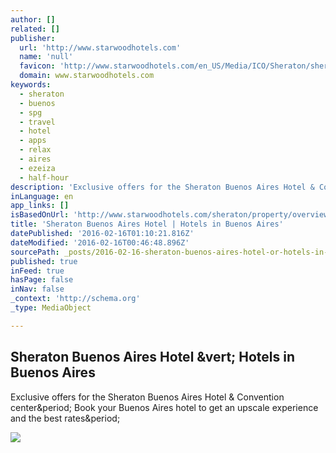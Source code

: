 ```yaml
---
author: []
related: []
publisher:
  url: 'http://www.starwoodhotels.com'
  name: 'null'
  favicon: 'http://www.starwoodhotels.com/en_US/Media/ICO/Sheraton/sheraton.ico'
  domain: www.starwoodhotels.com
keywords:
  - sheraton
  - buenos
  - spg
  - travel
  - hotel
  - apps
  - relax
  - aires
  - ezeiza
  - half-hour
description: 'Exclusive offers for the Sheraton Buenos Aires Hotel & Convention center. Book your Buenos Aires hotel to get an upscale experience and the best rates.'
inLanguage: en
app_links: []
isBasedOnUrl: 'http://www.starwoodhotels.com/sheraton/property/overview/index.html?propertyID=260&language=en_US'
title: 'Sheraton Buenos Aires Hotel | Hotels in Buenos Aires'
datePublished: '2016-02-16T01:10:21.816Z'
dateModified: '2016-02-16T00:46:48.896Z'
sourcePath: _posts/2016-02-16-sheraton-buenos-aires-hotel-or-hotels-in-buenos-aires.md
published: true
inFeed: true
hasPage: false
inNav: false
_context: 'http://schema.org'
_type: MediaObject

---
```

<article style=""><h1>Sheraton Buenos Aires Hotel &amp;vert; Hotels in Buenos Aires</h1><p>Exclusive offers for the Sheraton Buenos Aires Hotel &amp; Convention center&amp;period; Book your Buenos Aires hotel to get an upscale experience and the best rates&amp;period;</p><img src="http://www.starwoodhotels.com/pub/media/260/she260de.154640_md.jpg" /></article>